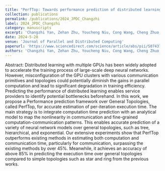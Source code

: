 ```yaml
---
title: "PerfTop: Towards performance prediction of distributed learning over general topology"
collection: publications
permalink: /publications/2024_JPDC_Changzhi
label: 2024_JPDC_Changzhi
category: manuscripts
excerpt: 'Changzhi Yan, Zehan Zhu, Youcheng Niu, Cong Wang, Cheng Zhuo, and Jinming Xu'
date: 2024-5-28
venue: 'Journal of Parallel and Distributed Computing'
paperurl: 'https://www.sciencedirect.com/science/article/abs/pii/S0743731524000868'
authors: 'Changzhi Yan, Zehan Zhu, Youcheng Niu, Cong Wang, Cheng Zhuo, and Jinming Xu'
---
```


Abstract: Distributed learning with multiple GPUs has been widely adopted to accelerate the training process of large-scale deep neural networks. However, misconfiguration of the GPU clusters with various communication primitives and topologies could potentially diminish the gains in parallel computation and lead to significant degradation in training efficiency. Predicting the performance of distributed learning enables service providers to identify potential bottlenecks beforehand. In this work, we propose a Performance prediction framework over General Topologies, called PerfTop, for accurate estimation of per-iteration execution time. The main strategy is to integrate computation time prediction with an analytical model to map the nonlinearity in communication and fine-grained computation-communication patterns. This enables accurate prediction of a variety of neural network models over general topologies, such as tree, hierarchical, and exponential. Our extensive experiments show that PerfTop outperforms existing methods in estimating both computation and communication time, particularly for communication, surpassing the existing methods by over 45%. Meanwhile, it achieves an accuracy of above 85% in predicting the execution time over general topologies compared to simple topologies such as star and ring from the previous works.

